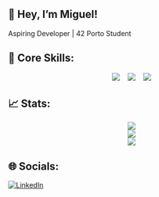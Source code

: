 ## 👋 Hey, I’m Miguel!
Aspiring Developer | 42 Porto Student

## 🚀 Core Skills:
<p align="center">
  <img src="https://img.shields.io/badge/c-%2300599C.svg?style=for-the-badge&logo=c&logoColor=white"/>&nbsp;&nbsp;&nbsp;
  <img src="https://img.shields.io/badge/gdb-%23121011.svg?style=for-the-badge&logo=gnu&logoColor=white"/>&nbsp;&nbsp;&nbsp;
  <img src="https://img.shields.io/badge/valgrind-%23007844.svg?style=for-the-badge&logo=valgrind&logoColor=white"/>
</p>

## 📈 Stats:
<p align="center">
  <img src="https://github-readme-streak-stats.herokuapp.com/?user=m3irel3s&theme=github_dark&hide_border=false&border_color=ffffff"/><br>
  <img src="https://github-readme-stats.vercel.app/api?username=m3irel3s&theme=github_dark&hide_border=false&border_color=ffffff"/><br>
  <img src="https://github-readme-stats.vercel.app/api/top-langs/?username=m3irel3s&theme=github_dark&hide_border=false&border_color=ffffff&layout=compact"/>
</p>

## 🌐 Socials:
[![LinkedIn](https://img.shields.io/badge/LinkedIn-%230077B5.svg?logo=linkedin&logoColor=white)](https://www.linkedin.com/in/miguelmeireles25/)
<!-- Proudly created with GPRM ( https://gprm.itsvg.in ) -->

